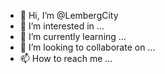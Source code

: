 - 👋 Hi, I’m @LembergCity
- 👀 I’m interested in ...
- 🌱 I’m currently learning ...
- 💞️ I’m looking to collaborate on ...
- 📫 How to reach me ...

<!---
LembergCity/LembergCity is a ✨ special ✨ repository because its `README.md` (this file) appears on your GitHub profile.
You can click the Preview link to take a look at your changes.
--->
